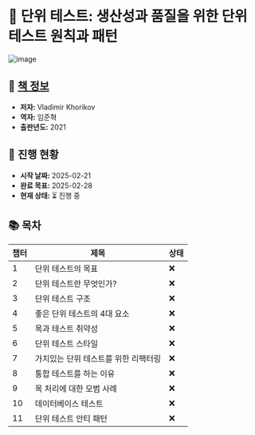 # 📖 단위 테스트: 생산성과 품질을 위한 단위 테스트 원칙과 패턴
![image](https://image.yes24.com/goods/104084175/)

## 📌 [책 정보](https://www.yes24.com/Product/Goods/104084175)
- **저자:** Vladimir Khorikov
- **역자:** 임준혁
- **출판년도:** 2021

## 🚀 진행 현황
- **시작 날짜:** 2025-02-21
- **완료 목표:** 2025-02-28
- **현재 상태:** ⏳ 진행 중

## 📚 목차
| 챕터 | 제목                                 | 상태 |
| ---- | ------------------------------------ | ---- |
| 1    | 단위 테스트의 목표                   | ❌   |
| 2    | 단위 테스트란 무엇인가?              | ❌   |
| 3    | 단위 테스트 구조                     | ❌   |
| 4    | 좋은 단위 테스트의 4대 요소          | ❌   |
| 5    | 목과 테스트 취약성                   | ❌   |
| 6    | 단위 테스트 스타일                   | ❌   |
| 7    | 가치있는 단위 테스트를 위한 리팩터링 | ❌   |
| 8    | 통합 테스트를 하는 이유              | ❌   |
| 9    | 목 처리에 대한 모범 사례             | ❌   |
| 10   | 데이터베이스 테스트                  | ❌   |
| 11   | 단위 테스트 안티 패턴                | ❌   |